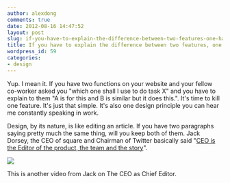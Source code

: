 ```yaml
---
author: alexdong
comments: true
date: 2012-08-16 14:47:52
layout: post
slug: if-you-have-to-explain-the-difference-between-two-features-one-has-to-die
title: If you have to explain the difference between two features, one has to die
wordpress_id: 59
categories:
- design
---
```


Yup. I mean it. If you have two functions on your website and your fellow co-worker asked you "which one shall I use to do task X" and you have to explain to them "A is for this and B is similar but it does this.". It's time to kill one feature. It's just that simple. It's also one design principle you can hear me constantly speaking in work.

Design, by its nature, is like editing an article. If you have two paragraphs saying pretty much the same thing, will you keep both of them. Jack Dorsey, the CEO of square and Chairman of Twitter basically said "[CEO is the Editor of the product, the team and the story](https://twitter.com/hash/status/84417208385683456)".

![](http://alexdong.com/wp-content/uploads/2012/08/Twitter-_-hash_-Short-bit-from-@jack-about-....jpg)

This is another video from Jack on The CEO as Chief Editor.

